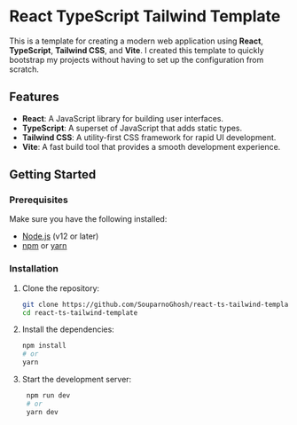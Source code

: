 # React TypeScript Tailwind Template

This is a template for creating a modern web application using **React**, **TypeScript**, **Tailwind CSS**, and **Vite**. I created this template to quickly bootstrap my projects without having to set up the configuration from scratch.

## Features

- **React**: A JavaScript library for building user interfaces.
- **TypeScript**: A superset of JavaScript that adds static types.
- **Tailwind CSS**: A utility-first CSS framework for rapid UI development.
- **Vite**: A fast build tool that provides a smooth development experience.

## Getting Started

### Prerequisites

Make sure you have the following installed:

- [Node.js](https://nodejs.org/) (v12 or later)
- [npm](https://www.npmjs.com/) or [yarn](https://yarnpkg.com/)

### Installation

1. Clone the repository:

   ```bash
   git clone https://github.com/SouparnoGhosh/react-ts-tailwind-template.git
   cd react-ts-tailwind-template
   ```
2. Install the dependencies:

   ```bash
   npm install
   # or
   yarn
   ```
3. Start the development server:

   ```bash
    npm run dev
    # or
    yarn dev
    ```
